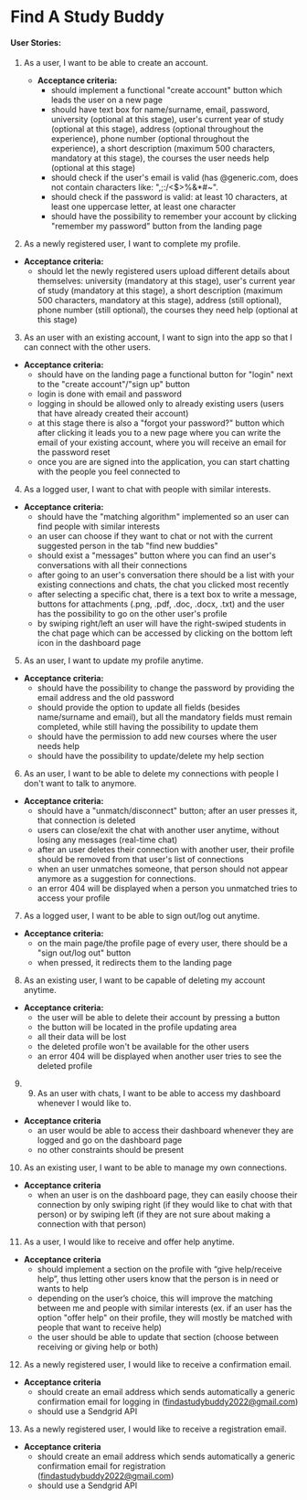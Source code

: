 # Find A Study Buddy

#### User Stories:
1. As a user, I want to be able to create an account.

    - **Acceptance criteria:**
      - should implement a functional "create account" button which leads the user on a new page
      - should have text box for name/surname, email, password, university (optional at this stage), user's current year of study (optional at this stage), address (optional throughout the experience), phone number (optional throughout the experience), a short description (maximum 500 characters, mandatory at this stage), the courses the user needs help (optional at this stage)
      - should check if the user's email is valid (has @generic.com, does not contain characters like: ",;\:/<$>%&*#~".
      - should check if the password is valid: at least 10 characters, at least one uppercase letter, at least one character
      - should have the possibility to remember your account by clicking "remember my password" button from the landing page

2. As a newly registered user, I want to complete my profile.

  - **Acceptance criteria:**
    - should let the newly registered users upload different details about themselves: university (mandatory at this stage), user's current year of study (mandatory at this stage), a short description (maximum 500 characters, mandatory at this stage), address (still optional), phone number (still optional),  the courses they need help (optional at this stage)

3. As an user with an existing account, I want to sign into the app so that I can connect with the other users.

  - **Acceptance criteria:**
    - should have on the landing page a functional button for "login" next to the "create account"/"sign up" button
    - login is done with email and password
    - logging in should be allowed only to already existing users (users that have already created their account)
    - at this stage there is also a "forgot your password?" button which after clicking it leads you to a new page where you can write the email of your existing account, where you will receive an email for the password reset
    - once you are are signed into the application, you can start chatting with the people you feel connected to

4. As a logged user, I want to chat with people with similar interests.

  - **Acceptance criteria:**
    - should have the "matching algorithm" implemented so an user can find people with similar interests
    - an user can choose if they want to chat or not with the current suggested person in the tab "find new buddies"
    - should exist a "messages" button where you can find an user's conversations with all their connections
    - after going to an user's conversation there should be a list with your existing connections and chats, the chat you clicked most recently
    - after selecting a specific chat, there is a text box to write a message, buttons for attachments (.png, .pdf, .doc, .docx, .txt) and the user has the possibility to go on the other user's profile
    - by swiping right/left an user will have the right-swiped students in the chat page which can be accessed by clicking on the bottom left icon in the dashboard page

5. As an user, I want to update my profile anytime.

  - **Acceptance criteria:**
    - should have the possibility to change the password by providing the email address and the old password
    - should provide the option to update all fields (besides name/surname and email), but all the mandatory fields must remain completed, while still having the possibility to update them
    - should have the permission to add new courses where the user needs help
    - should have the possibility to update/delete my help section

6. As an user, I want to be able to delete my connections with people I don't want to talk to anymore.

  - **Acceptance criteria:**
    - should have a "unmatch/disconnect" button; after an user presses it, that connection is deleted
    - users can close/exit the chat with another user anytime, without losing any messages (real-time chat)
    - after an user deletes their connection with another user, their profile should be removed from that user's list of connections
    - when an user unmatches someone, that person should not appear anymore as a suggestion for connections.
    - an error 404 will be displayed when a person you unmatched tries to access your profile

7. As a logged user, I want to be able to sign out/log out anytime.

  - **Acceptance criteria:**
    - on the main page/the profile page of every user, there should be a "sign out/log out" button
    - when pressed, it redirects them to the landing page

8. As an existing user, I want to be capable of deleting my account anytime.

  - **Acceptance criteria:**
    - the user will be able to delete their account by pressing a button
    - the button will be located in the profile updating area
    - all their data will be lost 
    - the deleted profile won't be available for the other users
    - an error 404 will be displayed when another user tries to see the deleted profile

9. 9. As an user with chats, I want to be able to access my dashboard whenever I would like to.

  - **Acceptance criteria**
    - an user would be able to access their dashboard whenever they are logged and go on the dashboard page
    - no other constraints should be present

10. As an existing user, I want to be able to manage my own connections.

  - **Acceptance criteria**
    - when an user is on the dashboard page, they can easily choose their connection by only swiping right (if they would like to chat with that person) or by swiping left (if they are not sure about making a connection with that person)

11. As a user, I would like to receive and offer help anytime.

  - **Acceptance criteria**
    - should implement a section on the profile with “give help/receive help”, thus letting other users know that the person is in need or wants to help
    - depending on the user’s choice, this will improve the matching between me and people with similar interests (ex. if an user has the option "offer help" on their profile, they will mostly be matched with people that want to receive help)
    - the user should be able to update that section (choose between receiving or giving help or both)

12. As a newly registered user, I would like to receive a confirmation email.

  - **Acceptance criteria**
    - should create an email address which sends automatically a generic confirmation email for logging in (findastudybuddy2022@gmail.com)
    - should use a Sendgrid API

13. As a newly registered user, I would like to receive a registration email.

  - **Acceptance criteria**
    - should create an email address which sends automatically a generic confirmation email for registration (findastudybuddy2022@gmail.com)
    - should use a Sendgrid API
